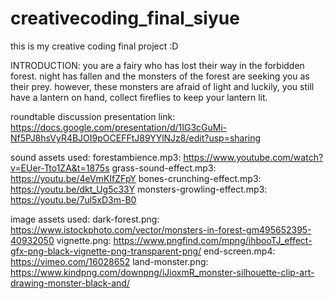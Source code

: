 # creativecoding_final_siyue
this is my creative coding final project :D

INTRODUCTION: you are a fairy who has lost their way in the forbidden forest. night has fallen and the monsters of the forest are seeking you as their prey. however, these monsters are afraid of light and luckily, you still have a lantern on hand, collect fireflies to keep your lantern lit.

roundtable discussion presentation link:
https://docs.google.com/presentation/d/1IG3cGuMi-Nf5PJ8hsVyR4BJOI9pOCEFFtJ89YYlNJz8/edit?usp=sharing

sound assets used:
forestambience.mp3: https://www.youtube.com/watch?v=EUer-Tto1ZA&t=1875s
grass-sound-effect.mp3: https://youtu.be/4eVmKIfZFpY
bones-crunching-effect.mp3: https://youtu.be/dkt_Ug5c33Y
monsters-growling-effect.mp3: https://youtu.be/7ul5xD3m-B0

image assets used:
dark-forest.png: https://www.istockphoto.com/vector/monsters-in-forest-gm495652395-40932050
vignette.png: https://www.pngfind.com/mpng/ihbooTJ_effect-gfx-png-black-vignette-png-transparent-png/
end-screen.mp4: https://vimeo.com/16028652
land-monster.png: https://www.kindpng.com/downpng/iJioxmR_monster-silhouette-clip-art-drawing-monster-black-and/